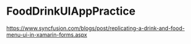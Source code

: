 # FoodDrinkUIAppPractice

https://www.syncfusion.com/blogs/post/replicating-a-drink-and-food-menu-ui-in-xamarin-forms.aspx
